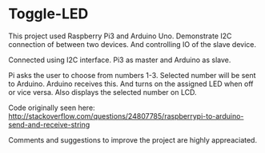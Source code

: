 # Toggle-LED

This project used Raspberry Pi3 and Arduino Uno.
Demonstrate I2C connection of between two devices.
And controlling IO of the slave device.

Connected using I2C interface.
Pi3 as master and Arduino as slave.

Pi asks the user to choose from numbers 1-3.
Selected number will be sent to Arduino.
Arduino receives this.
And turns on the assigned LED when off or vice versa.
Also displays the selected number on LCD.

Code originally seen here:
http://stackoverflow.com/questions/24807785/raspberrypi-to-arduino-send-and-receive-string

Comments and suggestions to improve the project are highly appreaciated.
